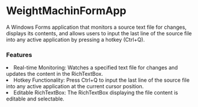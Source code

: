 <h1>WeightMachinFormApp</h1>

A Windows Forms application that monitors a source text file for changes, displays its contents, and allows users to input the last line of the source file into any active application by pressing a hotkey (Ctrl+Q).

<h3>Features</h3>
<li>Real-time Monitoring: Watches a specified text file for changes and updates the content in the RichTextBox.</li>
<li>Hotkey Functionality: Press Ctrl+Q to input the last line of the source file into any active application at the current cursor position.</li>
<li>Editable RichTextBox: The RichTextBox displaying the file content is editable and selectable.</li>
